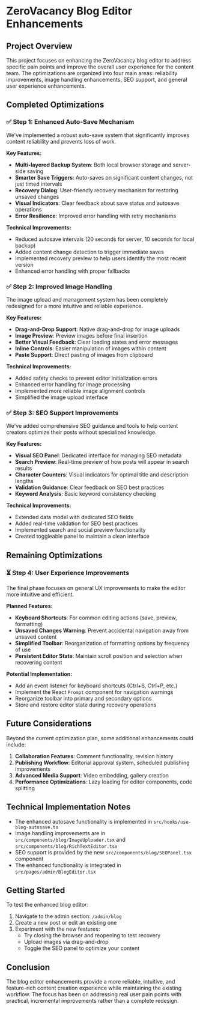 # ZeroVacancy Blog Editor Enhancements

## Project Overview

This project focuses on enhancing the ZeroVacancy blog editor to address specific pain points and improve the overall user experience for the content team. The optimizations are organized into four main areas: reliability improvements, image handling enhancements, SEO support, and general user experience enhancements.

## Completed Optimizations

### ✅ Step 1: Enhanced Auto-Save Mechanism

We've implemented a robust auto-save system that significantly improves content reliability and prevents loss of work.

**Key Features:**
- **Multi-layered Backup System**: Both local browser storage and server-side saving
- **Smarter Save Triggers**: Auto-saves on significant content changes, not just timed intervals
- **Recovery Dialog**: User-friendly recovery mechanism for restoring unsaved changes
- **Visual Indicators**: Clear feedback about save status and autosave operations
- **Error Resilience**: Improved error handling with retry mechanisms

**Technical Improvements:**
- Reduced autosave intervals (20 seconds for server, 10 seconds for local backup)
- Added content change detection to trigger immediate saves
- Implemented recovery preview to help users identify the most recent version
- Enhanced error handling with proper fallbacks

### ✅ Step 2: Improved Image Handling

The image upload and management system has been completely redesigned for a more intuitive and reliable experience.

**Key Features:**
- **Drag-and-Drop Support**: Native drag-and-drop for image uploads
- **Image Preview**: Preview images before final insertion
- **Better Visual Feedback**: Clear loading states and error messages
- **Inline Controls**: Easier manipulation of images within content
- **Paste Support**: Direct pasting of images from clipboard

**Technical Improvements:**
- Added safety checks to prevent editor initialization errors
- Enhanced error handling for image processing
- Implemented more reliable image alignment controls
- Simplified the image upload interface

### ✅ Step 3: SEO Support Improvements

We've added comprehensive SEO guidance and tools to help content creators optimize their posts without specialized knowledge.

**Key Features:**
- **Visual SEO Panel**: Dedicated interface for managing SEO metadata
- **Search Preview**: Real-time preview of how posts will appear in search results
- **Character Counters**: Visual indicators for optimal title and description lengths
- **Validation Guidance**: Clear feedback on SEO best practices
- **Keyword Analysis**: Basic keyword consistency checking

**Technical Improvements:**
- Extended data model with dedicated SEO fields
- Added real-time validation for SEO best practices
- Implemented search and social preview functionality
- Created toggleable panel to maintain a clean interface

## Remaining Optimizations

### ⏳ Step 4: User Experience Improvements

The final phase focuses on general UX improvements to make the editor more intuitive and efficient.

**Planned Features:**
- **Keyboard Shortcuts**: For common editing actions (save, preview, formatting)
- **Unsaved Changes Warning**: Prevent accidental navigation away from unsaved content
- **Simplified Toolbar**: Reorganization of formatting options by frequency of use
- **Persistent Editor State**: Maintain scroll position and selection when recovering content

**Potential Implementation:**
- Add an event listener for keyboard shortcuts (Ctrl+S, Ctrl+P, etc.)
- Implement the React `Prompt` component for navigation warnings
- Reorganize toolbar into primary and secondary options
- Store and restore editor state during recovery operations

## Future Considerations

Beyond the current optimization plan, some additional enhancements could include:

1. **Collaboration Features**: Comment functionality, revision history
2. **Publishing Workflow**: Editorial approval system, scheduled publishing improvements
3. **Advanced Media Support**: Video embedding, gallery creation
4. **Performance Optimizations**: Lazy loading for editor components, code splitting

## Technical Implementation Notes

- The enhanced autosave functionality is implemented in `src/hooks/use-blog-autosave.ts`
- Image handling improvements are in `src/components/blog/ImageUploader.tsx` and `src/components/blog/RichTextEditor.tsx`
- SEO support is provided by the new `src/components/blog/SEOPanel.tsx` component
- The enhanced functionality is integrated in `src/pages/admin/BlogEditor.tsx`

## Getting Started

To test the enhanced blog editor:

1. Navigate to the admin section: `/admin/blog`
2. Create a new post or edit an existing one
3. Experiment with the new features:
   - Try closing the browser and reopening to test recovery
   - Upload images via drag-and-drop
   - Toggle the SEO panel to optimize your content

## Conclusion

The blog editor enhancements provide a more reliable, intuitive, and feature-rich content creation experience while maintaining the existing workflow. The focus has been on addressing real user pain points with practical, incremental improvements rather than a complete redesign.
